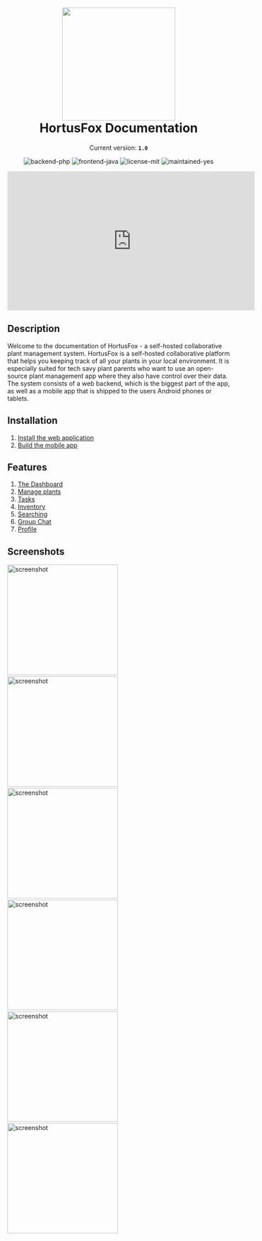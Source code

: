 <h1 align="center">
    <img src="gfx/logo.png" width="256"/><br/>
    HortusFox Documentation
</h1>

<p align="center">
    Current version: <strong><code>1.0</code></strong>
</p>

<p align="center">
    <img src="https://img.shields.io/badge/backend-php-orange" alt="backend-php"/>
    <img src="https://img.shields.io/badge/frontend-java-pink" alt="frontend-java"/>
    <img src="https://img.shields.io/badge/license-MIT-blue" alt="license-mit"/>
    <img src="https://img.shields.io/badge/maintained-yes-green" alt="maintained-yes"/>
</p>

<p align="center">
    <iframe width="560" height="315" src="https://www.youtube.com/embed/zbUeQ-o2odQ?si=e9eOKGJ40HcPVjb6" title="HortusFox" frameborder="0" allow="accelerometer; autoplay; clipboard-write; encrypted-media; gyroscope; picture-in-picture; web-share" allowfullscreen></iframe>
</p>

## Description
Welcome to the documentation of HortusFox - a self-hosted collaborative plant management system.
HortusFox is a self-hosted collaborative platform that helps you keeping track of all your plants
in your local environment. It is especially suited for tech savy plant parents who want to use an
open-source plant management app where they also have control over their data. The system consists
of a web backend, which is the biggest part of the app, as well as a mobile app that is shipped
to the users Android phones or tablets.

## Installation
1. <a href="https://github.com/danielbrendel/hortusfox-web">Install the web application</a>
2. <a href="https://github.com/danielbrendel/hortusfox-app-android">Build the mobile app</a>

## Features
1. [The Dashboard](dashboard.md)
2. [Manage plants](plants.md)
3. [Tasks](tasks.md)
4. [Inventory](inventory.md)
5. [Searching](searching.md)
6. [Group Chat](groupchat.md)
7. [Profile](profile.md)

## Screenshots
<img src="gfx/Screenshot_20231023_123009_HortusFox.jpg" alt="screenshot" width="250"/>&nbsp;
<img src="gfx/Screenshot_20231023_123027_HortusFox.jpg" alt="screenshot" width="250"/>&nbsp;
<img src="gfx/Screenshot_20231023_123202_HortusFox.jpg" alt="screenshot" width="250"/>&nbsp;
<img src="gfx/Screenshot_20231023_123229_HortusFox.jpg" alt="screenshot" width="250"/>&nbsp;
<img src="gfx/Screenshot_20231023_123512_HortusFox.jpg" alt="screenshot" width="250"/>&nbsp;
<img src="gfx/Screenshot_20231023_123548_HortusFox.jpg" alt="screenshot" width="250"/>&nbsp;